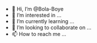 - 👋 Hi, I’m @Bola-Boye
- 👀 I’m interested in ...
- 🌱 I’m currently learning ...
- 💞️ I’m looking to collaborate on ...
- 📫 How to reach me ...

<!---
Bola-Boye/Bola-Boye is a ✨ special ✨ repository because its `README.md` (this file) appears on your GitHub profile.
You can click the Preview link to take a look at your changes.
--->

